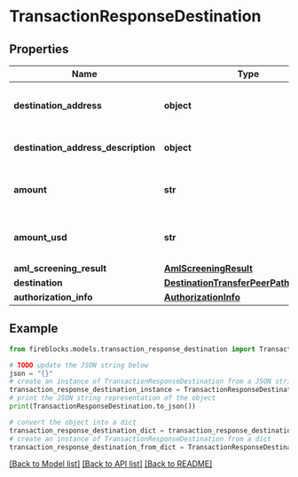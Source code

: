 # TransactionResponseDestination


## Properties

Name | Type | Description | Notes
------------ | ------------- | ------------- | -------------
**destination_address** | **object** | Address where the asset was transferred. | [optional] 
**destination_address_description** | **object** | Description of the address. | [optional] 
**amount** | **str** | The amount to be sent to this destination. | [optional] 
**amount_usd** | **str** | The USD value of the requested amount. | [optional] 
**aml_screening_result** | [**AmlScreeningResult**](AmlScreeningResult.md) |  | [optional] 
**destination** | [**DestinationTransferPeerPathResponse**](DestinationTransferPeerPathResponse.md) |  | [optional] 
**authorization_info** | [**AuthorizationInfo**](AuthorizationInfo.md) |  | [optional] 

## Example

```python
from fireblocks.models.transaction_response_destination import TransactionResponseDestination

# TODO update the JSON string below
json = "{}"
# create an instance of TransactionResponseDestination from a JSON string
transaction_response_destination_instance = TransactionResponseDestination.from_json(json)
# print the JSON string representation of the object
print(TransactionResponseDestination.to_json())

# convert the object into a dict
transaction_response_destination_dict = transaction_response_destination_instance.to_dict()
# create an instance of TransactionResponseDestination from a dict
transaction_response_destination_from_dict = TransactionResponseDestination.from_dict(transaction_response_destination_dict)
```
[[Back to Model list]](../README.md#documentation-for-models) [[Back to API list]](../README.md#documentation-for-api-endpoints) [[Back to README]](../README.md)


